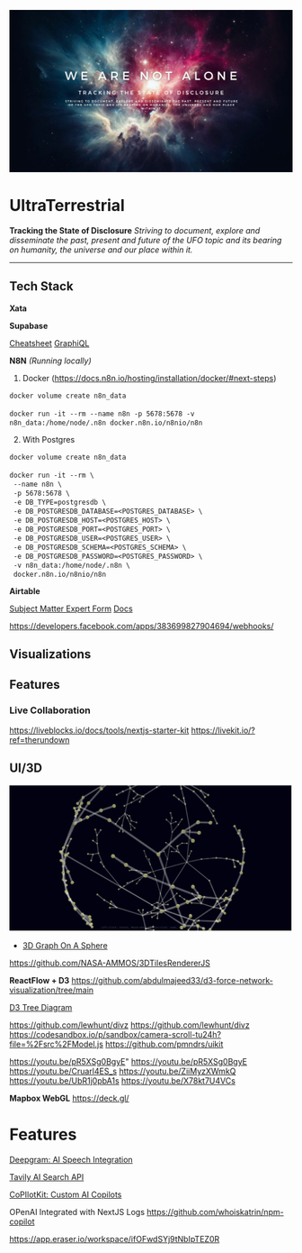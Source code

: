 ![Example Image](./docs/bg-text.jpg)

# UltraTerrestrial

**Tracking the State of Disclosure**
*Striving to document, explore and disseminate the past, present and future of the UFO topic and its bearing on humanity, the universe and our place within it.*

---

## Tech Stack

**Xata**

**Supabase**

[Cheatsheet](https://supabase.com/dashboard/project/oylaiyodggkrghjkbruy/api?resource=event_topic_link)
[GraphiQL](https://supabase.com/dashboard/project/oylaiyodggkrghjkbruy/api/graphiql)

**N8N** *(Running locally)*

1. Docker (<https://docs.n8n.io/hosting/installation/docker/#next-steps>)

```
docker volume create n8n_data

docker run -it --rm --name n8n -p 5678:5678 -v n8n_data:/home/node/.n8n docker.n8n.io/n8nio/n8n
```

2. With Postgres

```
docker volume create n8n_data

docker run -it --rm \
 --name n8n \
 -p 5678:5678 \
 -e DB_TYPE=postgresdb \
 -e DB_POSTGRESDB_DATABASE=<POSTGRES_DATABASE> \
 -e DB_POSTGRESDB_HOST=<POSTGRES_HOST> \
 -e DB_POSTGRESDB_PORT=<POSTGRES_PORT> \
 -e DB_POSTGRESDB_USER=<POSTGRES_USER> \
 -e DB_POSTGRESDB_SCHEMA=<POSTGRES_SCHEMA> \
 -e DB_POSTGRESDB_PASSWORD=<POSTGRES_PASSWORD> \
 -v n8n_data:/home/node/.n8n \
 docker.n8n.io/n8nio/n8n
 ```

**Airtable**

[Subject Matter Expert Form](https://airtable.com/appN3js5xinc0L7ln/paggeZBJoI9CJWw2o/form)
[Docs](https://airtable.com/appN3js5xinc0L7ln/api/docs#javascript/metadata)

<https://developers.facebook.com/apps/383699827904694/webhooks/>

## Visualizations

## Features

### Live Collaboration

<https://liveblocks.io/docs/tools/nextjs-starter-kit>
<https://livekit.io/?ref=therundown>

## UI/3D

![Alt text](docs/3d-graph-sphere.png "3D Graph On A Sphere")

- [3D Graph On A Sphere](https://observablehq.com/@fil/3d-graph-on-sphere)

<https://github.com/NASA-AMMOS/3DTilesRendererJS>

**ReactFlow + D3**
<https://github.com/abdulmajeed33/d3-force-network-visualization/tree/main>

[D3 Tree Diagram](https://observablehq.com/@d3/tree/2?intent=fork)

<https://github.com/lewhunt/divz>
<https://github.com/lewhunt/divz>
<https://codesandbox.io/p/sandbox/camera-scroll-tu24h?file=%2Fsrc%2FModel.js>
<https://github.com/pmndrs/uikit>

<https://youtu.be/pR5XSg0BgyE>"
<https://youtu.be/pR5XSg0BgyE>
<https://youtu.be/Cruarl4ES_s>
<https://youtu.be/ZiiMyzXWmkQ>
<https://youtu.be/UbR1j0pbA1s>
<https://youtu.be/X78kt7U4VCs>

**Mapbox WebGL**
<https://deck.gl/>

# Features

[Deepgram: AI Speech Integration](https://github.com/deepgram)

[Tavily AI Search API](https://docs.tavily.com/docs/tavily-api/introduction)

[CoPIlotKit: Custom AI Copilots](https://github.com/CopilotKit/CopilotKit)

OPenAI Integrated with NextJS Logs
<https://github.com/whoiskatrin/npm-copilot>

<https://app.eraser.io/workspace/ifOFwdSYj9tNbIpTEZ0R>

